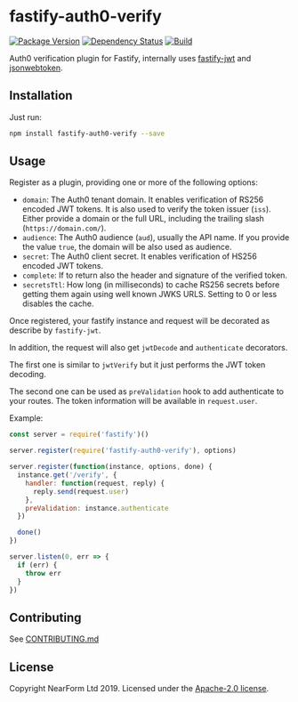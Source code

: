 # fastify-auth0-verify

[![Package Version](https://img.shields.io/npm/v/fastify-auth0-verify.svg)](https://npm.im/fastify-auth0-verify)
[![Dependency Status](https://img.shields.io/david/nearform/fastify-auth0-verify)](https://david-dm.org/nearform/fastify-auth0-verify)
[![Build](https://github.com/nearform/fastify-auth0-verify/workflows/CI/badge.svg)](https://github.com/nearform/fastify-auth0-verify/actions?query=workflow%3ACI)

<!-- [![Code Coverage](https://img.shields.io/codecov/c/gh/nearform/-verify?token=d0ae1643f35c4c4f9714a357f796d05d)](https://codecov.io/gh/nearform/fastify-auth0-verify) -->

Auth0 verification plugin for Fastify, internally uses [fastify-jwt](https://npm.im/fastify-jwt) and [jsonwebtoken](https://npm.im/jsonwebtoken).

## Installation

Just run:

```bash
npm install fastify-auth0-verify --save
```

## Usage

Register as a plugin, providing one or more of the following options:

- `domain`: The Auth0 tenant domain. It enables verification of RS256 encoded JWT tokens. It is also used to verify the token issuer (`iss`). Either provide a domain or the full URL, including the trailing slash (`https://domain.com/`).
- `audience`: The Auth0 audience (`aud`), usually the API name. If you provide the value `true`, the domain will be also used as audience.
- `secret`: The Auth0 client secret. It enables verification of HS256 encoded JWT tokens.
- `complete`: If to return also the header and signature of the verified token.
- `secretsTtl`: How long (in milliseconds) to cache RS256 secrets before getting them again using well known JWKS URLS. Setting to 0 or less disables the cache.

Once registered, your fastify instance and request will be decorated as describe by `fastify-jwt`.

In addition, the request will also get `jwtDecode` and `authenticate` decorators.

The first one is similar to `jwtVerify` but it just performs the JWT token decoding.

The second one can be used as `preValidation` hook to add authenticate to your routes. The token information will be available in `request.user`.

Example:

```js
const server = require('fastify')()

server.register(require('fastify-auth0-verify'), options)

server.register(function(instance, options, done) {
  instance.get('/verify', {
    handler: function(request, reply) {
      reply.send(request.user)
    },
    preValidation: instance.authenticate
  })

  done()
})

server.listen(0, err => {
  if (err) {
    throw err
  }
})
```

## Contributing

See [CONTRIBUTING.md](./CONTRIBUTING.md)

## License

Copyright NearForm Ltd 2019. Licensed under the [Apache-2.0 license](http://www.apache.org/licenses/LICENSE-2.0).

